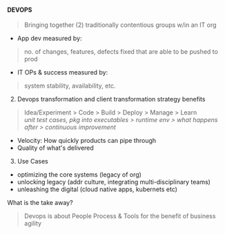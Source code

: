 #### DEVOPS

> Bringing together (2) traditionally contentious groups w/in an IT org

 * App dev measured by:
  > no. of changes, features, defects fixed that are able to be pushed to prod

 * IT OPs & success measured by:
  > system stability, availability, etc.

2. Devops transformation and client transformation strategy benefits
> Idea/Experiment > Code > Build > Deploy > Manage > Learn <br>
> _unit test cases, pkg into executables > runtime env > what happens after > continuous improvement_

 * Velocity: How quickly products can pipe through
 * Quality of what's delivered

3. Use Cases
* optimizing the core systems (legacy of org)
* unlocking legacy (addr culture, integrating multi-disciplinary teams)
* unleashing the digital (cloud native apps, kubernets etc)

What is the take away?
> Devops is about People Process & Tools for the benefit of business agility
